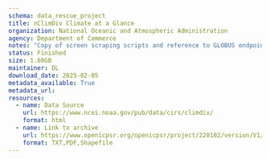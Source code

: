 ```yaml
---
schema: data_rescue_project 
title: nClimDiv Climate at a Glance
organization: National Oceanic and Atmospheric Administration
agency: Department of Commerce
notes: "Copy of screen scraping scripts and reference to GLOBUS endpoint available at- https-//github.com/Brown-University-Library/geodata_usgovt_backup"
status: Finished
size: 1.60GB
maintainer: DL
download_date: 2025-02-05
metadata_available: True
metadata_url: 
resources:
  - name: Data Source
    url: https://www.ncei.noaa.gov/pub/data/cirs/climdiv/
    format: html
  - name: Link to archive
    url: https://www.openicpsr.org/openicpsr/project/220102/version/V1/view
    format: TXT,PDF,Shapefile
---
```

